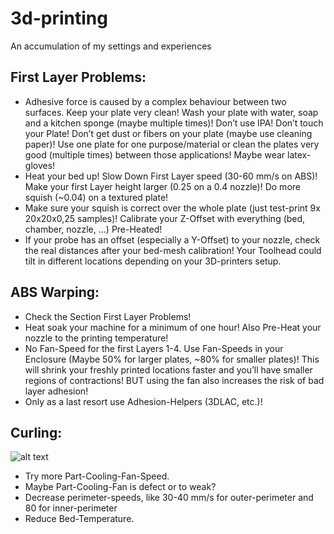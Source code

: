 # 3d-printing
An accumulation of my settings and experiences

## First Layer Problems:
- Adhesive force is caused by a complex behaviour between two surfaces. Keep your plate very clean! Wash your plate with water, soap and a kitchen sponge (maybe multiple times)! Don’t use IPA! Don’t touch your Plate! Don’t get dust or fibers on your plate (maybe use cleaning paper)! Use one plate for one purpose/material or clean the plates very good (multiple times) between those applications! Maybe wear latex-gloves!
- Heat your bed up! Slow Down First Layer speed (30-60 mm/s on ABS)! Make your first Layer height larger (0.25 on a 0.4 nozzle)! Do more squish (~0.04) on a textured plate!
- Make sure your squish is correct over the whole plate (just test-print 9x 20x20x0,25 samples)! Calibrate your Z-Offset with everything (bed, chamber, nozzle, ...) Pre-Heated!
- If your probe has an offset (especially a Y-Offset) to your nozzle, check the real distances after your bed-mesh calibration! Your Toolhead could tilt in different locations depending on your 3D-printers setup.
        
## ABS Warping:
- Check the Section First Layer Problems!
- Heat soak your machine for a minimum of one hour! Also Pre-Heat your nozzle to the printing temperature!
- No Fan-Speed for the first Layers 1-4. Use Fan-Speeds in your Enclosure (Maybe 50% for larger plates, ~80% for smaller plates)! This will shrink your freshly printed locations faster and you’ll have smaller regions of contractions! BUT using the fan also increases the risk of bad layer adhesion!
- Only as a last resort use Adhesion-Helpers (3DLAC, etc.)!

## Curling:
![alt text](https://github.com/interias/3d-printing/curling.jpg?raw=true)
- Try more Part-Cooling-Fan-Speed.
- Maybe Part-Cooling-Fan is defect or to weak?
- Decrease perimeter-speeds, like 30-40 mm/s for outer-perimeter and 80 for inner-perimeter
- Reduce Bed-Temperature.
